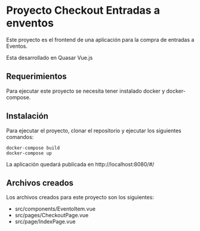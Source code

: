 

# Proyecto Checkout Entradas a enventos

Este proyecto es el frontend  de una aplicación para la compra de entradas  a Eventos.

Esta desarrollado en Quasar Vue.js

## Requerimientos

Para ejecutar este proyecto se necesita tener instalado docker y docker-compose.

## Instalación

Para ejecutar el proyecto, clonar el repositorio y ejecutar los siguientes comandos:

```
docker-compose build
docker-compose up
```

La aplicación quedará publicada en http://localhost:8080/#/

## Archivos creados

Los archivos creados para este proyecto son los siguientes:

- src/components/EventoItem.vue
- src/pages/CheckoutPage.vue
- src/page/IndexPage.vue
